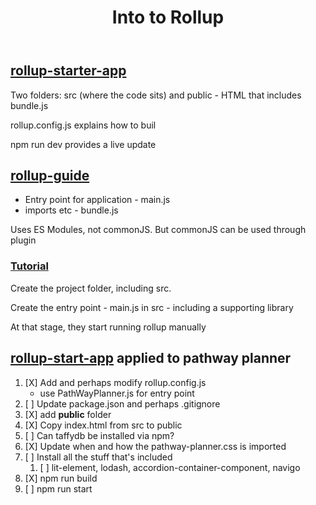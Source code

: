 ﻿---
title: Into to Rollup
---
## [rollup-starter-app](https://github.com/rollup/rollup-starter-app)

Two folders: src (where the code sits) and public - HTML that includes bundle.js

rollup.config.js explains how to buil

npm run dev provides a live update

## [rollup-guide](https://rollupjs.org/guide/en/)

- Entry point for application - main.js
- imports etc - bundle.js

Uses ES Modules, not commonJS.  But commonJS can be used through plugin

### [Tutorial](https://rollupjs.org/guide/en/#creating-your-first-bundle)

Create the project folder, including src.

Create the entry point - main.js in src - including a supporting library

At that stage, they start running rollup manually

## [rollup-start-app](https://github.com/rollup/rollup-starter-app) applied to pathway planner

1. [X] Add and perhaps modify rollup.config.js
   - use PathWayPlanner.js for entry point 
2. [ ] Update package.json and perhaps .gitignore
3. [X] add **public** folder
4. [X] Copy index.html from src to public
6. [ ] Can taffydb be installed via npm?
7. [X] Update when and how the pathway-planner.css is imported
8. [ ] Install all the stuff that's included
   1. [ ] lit-element, lodash, accordion-container-component, navigo
10. [X] npm run build
11. [ ] npm run start